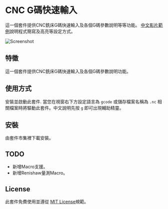 # CNC G碼快速輸入 

這一個套件提供CNC銑床G碼快速輸入及各個G碼參數說明等等功能。
[中文影片範例](https://www.ehosei.com/gcode-quick-editing)說明程式簡寫及高亮等設定方式。  

![Screenshot](https://raw.githubusercontent.com/syzlmr/milling-gcode-snippet/master/images/gcode.gif)

## 特徵

這一個套件提供CNC銑床G碼快速輸入及各個G碼參數說明功能。

## 使用方式

安裝並啟動此套件. 當您在視窗右下方設定語言為 `gcode` 或儲存檔案名稱為 `.nc` 相關檔案時將驅動此套件。中文說明先按 `g` 即可出現輔助精靈。

## 安裝

由套件市集裡下載安裝。

## TODO

- 新增Macro支援。
- 新增Renishaw量測Macro。

## License

此套件免費使用並遵從 [MIT License](https://opensource.org/licenses/MIT)規範。
